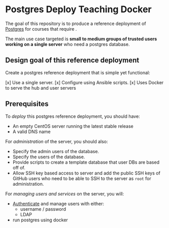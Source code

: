 # Postgres Deploy Teaching Docker
The goal of this repository is to produce a reference deployment of [Postgres]() for courses that require .

The main use case targeted is **small to medium groups of trusted users
working on a single server** who need a postgres database.

## Design goal of this reference deployment

Create a postgres reference deployment that is simple yet functional:

[x] Use a single server.
[x] Configure using Ansible scripts.
[x] Uses Docker to serve the hub and user servers

## Prerequisites

To *deploy* this postgres reference deployment, you should have:

- An empty CentOS server running the latest stable release
- A valid DNS name

For *administration* of the server, you should also:

- Specify the admin users of the database.
- Specify the users of the database.
- Provide scripts to create a template database that user DBs are based off of.
- Allow SSH key based access to server and add the public SSH keys of GitHub
  users who need to be able to SSH to the server as `root` for administration.

For *managing users and services* on the server, you will:

- [Authenticate](https://www.postgresql.org/docs/9/auth-methods.html) and manage users with either:
    * username / password
    * LDAP
- run postgres using docker
